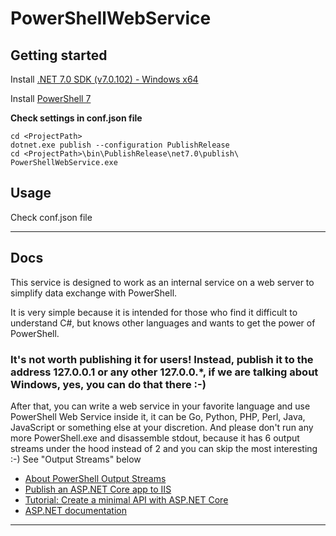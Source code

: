 # PowerShellWebService

## Getting started

Install [.NET 7.0 SDK (v7.0.102) - Windows x64](https://dotnet.microsoft.com/en-us/download/dotnet/thank-you/sdk-7.0.102-windows-x64-installer)

Install [PowerShell 7](https://github.com/PowerShell/PowerShell/releases)

**Check settings in conf.json file**

```
cd <ProjectPath>
dotnet.exe publish --configuration PublishRelease
cd <ProjectPath>\bin\PublishRelease\net7.0\publish\
PowerShellWebService.exe
```

## Usage
Check conf.json file

***

## Docs

This service is designed to work as an internal service on a web server to simplify data exchange with PowerShell.

It is very simple because it is intended for those who find it difficult to understand C#, but knows other languages and wants to get the power of PowerShell.
### It's not worth publishing it for users! Instead, publish it to the address 127.0.0.1 or any other 127.0.0.*, if we are talking about Windows, yes, you can do that there :-)

After that, you can write a web service in your favorite language and use PowerShell Web Service inside it, it can be Go, Python, PHP, Perl, Java, JavaScript or something else at your discretion.
And please don't run any more PowerShell.exe and disassemble stdout, because it has 6 output streams under the hood instead of 2 and you can skip the most interesting :-)
See "Output Streams" below

- [About PowerShell Output Streams](https://learn.microsoft.com/en-us/powershell/module/microsoft.powershell.core/about/about_output_streams?view=powershell-7.3)
- [Publish an ASP.NET Core app to IIS](https://learn.microsoft.com/ru-ru/aspnet/core/tutorials/publish-to-iis?view=aspnetcore-7.0)
- [Tutorial: Create a minimal API with ASP.NET Core](https://learn.microsoft.com/ru-ru/aspnet/core/tutorials/min-web-api?view=aspnetcore-7.0)
- [ASP.NET documentation](https://learn.microsoft.com/ru-ru/aspnet/core/?view=aspnetcore-7.0)

***




